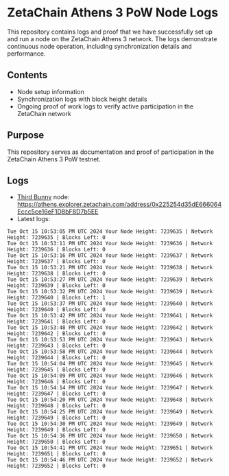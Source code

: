 # ZetaChain Athens 3 PoW Node Logs
This repository contains logs and proof that we have successfully set up and run a node on the ZetaChain Athens 3 network. The logs demonstrate continuous node operation, including synchronization details and performance.

## Contents
- Node setup information
- Synchronization logs with block height details
- Ongoing proof of work logs to verify active participation in the ZetaChain network

## Purpose
This repository serves as documentation and proof of participation in the ZetaChain Athens 3 PoW testnet.

## Logs

- [Third Bunny](https://thirdbunny.xyz/) node: https://athens.explorer.zetachain.com/address/0x225254d35dE666064Eccc5ce16eF1D8bF8D7b5EE
- Latest logs:
```
Tue Oct 15 10:53:05 PM UTC 2024 Your Node Height: 7239635 | Network Height: 7239635 | Blocks Left: 0
Tue Oct 15 10:53:11 PM UTC 2024 Your Node Height: 7239636 | Network Height: 7239636 | Blocks Left: 0
Tue Oct 15 10:53:16 PM UTC 2024 Your Node Height: 7239637 | Network Height: 7239637 | Blocks Left: 0
Tue Oct 15 10:53:21 PM UTC 2024 Your Node Height: 7239638 | Network Height: 7239638 | Blocks Left: 0
Tue Oct 15 10:53:27 PM UTC 2024 Your Node Height: 7239639 | Network Height: 7239639 | Blocks Left: 0
Tue Oct 15 10:53:32 PM UTC 2024 Your Node Height: 7239639 | Network Height: 7239640 | Blocks Left: 1
Tue Oct 15 10:53:37 PM UTC 2024 Your Node Height: 7239640 | Network Height: 7239640 | Blocks Left: 0
Tue Oct 15 10:53:42 PM UTC 2024 Your Node Height: 7239641 | Network Height: 7239641 | Blocks Left: 0
Tue Oct 15 10:53:48 PM UTC 2024 Your Node Height: 7239642 | Network Height: 7239642 | Blocks Left: 0
Tue Oct 15 10:53:53 PM UTC 2024 Your Node Height: 7239643 | Network Height: 7239643 | Blocks Left: 0
Tue Oct 15 10:53:58 PM UTC 2024 Your Node Height: 7239644 | Network Height: 7239644 | Blocks Left: 0
Tue Oct 15 10:54:04 PM UTC 2024 Your Node Height: 7239645 | Network Height: 7239645 | Blocks Left: 0
Tue Oct 15 10:54:09 PM UTC 2024 Your Node Height: 7239646 | Network Height: 7239646 | Blocks Left: 0
Tue Oct 15 10:54:14 PM UTC 2024 Your Node Height: 7239647 | Network Height: 7239647 | Blocks Left: 0
Tue Oct 15 10:54:20 PM UTC 2024 Your Node Height: 7239648 | Network Height: 7239648 | Blocks Left: 0
Tue Oct 15 10:54:25 PM UTC 2024 Your Node Height: 7239649 | Network Height: 7239649 | Blocks Left: 0
Tue Oct 15 10:54:30 PM UTC 2024 Your Node Height: 7239649 | Network Height: 7239649 | Blocks Left: 0
Tue Oct 15 10:54:36 PM UTC 2024 Your Node Height: 7239650 | Network Height: 7239650 | Blocks Left: 0
Tue Oct 15 10:54:41 PM UTC 2024 Your Node Height: 7239651 | Network Height: 7239651 | Blocks Left: 0
Tue Oct 15 10:54:46 PM UTC 2024 Your Node Height: 7239652 | Network Height: 7239652 | Blocks Left: 0
```
